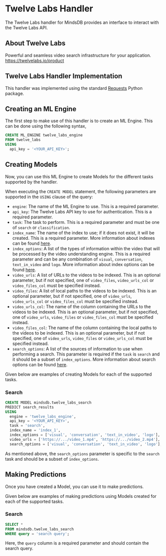 # Twelve Labs Handler

The Twelve Labs handler for MindsDB provides an interface to interact with the Twelve Labs API.

## About Twelve Labs
Powerful and seamless video search infrastructure for your application. 
<br>
https://twelvelabs.io/product

## Twelve Labs Handler Implementation

This handler was implemented using the standard [Requests](https://github.com/psf/requests) Python package.

## Creating an ML Engine

The first step to make use of this handler is to create an ML Engine. This can be done using the following syntax,
```sql
CREATE ML_ENGINE twelve_labs_engine
FROM twelve_labs
USING
  api_key = '<YOUR_API_KEY>';
```

## Creating Models

Now, you can use this ML Engine to create Models for the different tasks supported by the handler. 

When executing the `CREATE MODEL` statement, the following parameters are supported in the `USING` clause of the query:
- `engine`: The name of the ML Engine to use. This is a required parameter.
- `api_key`: The Twelve Labs API key to use for authentication. This is a required parameter.
- `task`: The task to perform. This is a required parameter and must be one of `search` or `classification`.
- `index_name`: The name of the index to use; if it does not exist, it will be created. This is a required parameter. More information about indexes can be found [here](https://docs.twelvelabs.io/docs/create-indexes).
- `index_options`: A list of the types of information within the video that will be processed by the video understanding engine. This is a required parameter and can be any combination of `visual`, `conversation`, `text_in_video` and `logo`. More information about index options can be found [here](https://docs.twelvelabs.io/docs/indexing-options).
- `video_urls`: A list of URLs to the videos to be indexed. This is an optional parameter, but if not specified, one of `video_files`, `video_urls_col` or `video_files_col` must be specified instead.
- `video_files`: A list of local paths to the videos to be indexed. This is an optional parameter, but if not specified, one of `video_urls`, `video_urls_col` or `video_files_col` must be specified instead.
- `video_urls_col`: The name of the column containing the URLs to the videos to be indexed. This is an optional parameter, but if not specified, one of `video_urls`, `video_files` or `video_files_col` must be specified instead.
- `video_files_col`: The name of the column containing the local paths to the videos to be indexed. This is an optional parameter, but if not specified, one of `video_urls`, `video_files` or `video_urls_col` must be specified instead.
- `search_options`: A list of the sources of information to use when performing a search. This parameter is required if the `task` is `search` and it should be a subset of `index_options`. More information about search options can be found [here](https://docs.twelvelabs.io/docs/search-options).

Given below are examples of creating Models for each of the supported tasks.

### Search
```sql
CREATE MODEL mindsdb.twelve_labs_search
PREDICT search_results
USING
  engine = 'twelve_labs_engine',
  api_key = '<YOUR_API_KEY>',
  task = 'search',
  index_name = 'index_1',
  index_options = ['visual', 'conversation', 'text_in_video', 'logo'],
  video_urls = ['https://.../video_1.mp4', 'https://.../video_2.mp4'],
  search_options = ['visual', 'conversation', 'text_in_video', 'logo'];
```

As mentioned above, the `search_options` parameter is specific to the `search` task and should be a subset of `index_options`.

## Making Predictions

Once you have created a Model, you can use it to make predictions. 

Given below are examples of making predictions using Models created for each of the supported tasks.

### Search
```sql
SELECT *
FROM mindsdb.twelve_labs_search
WHERE query = 'search query';
```

Here, the `query` column is a required parameter and should contain the search query.
